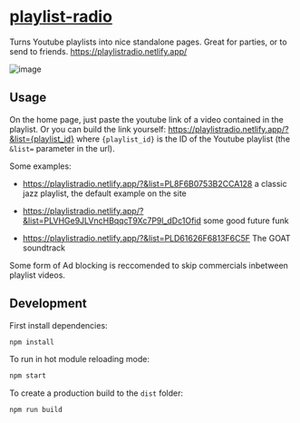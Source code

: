 # [playlist-radio](https://playlistradio.netlify.app/)

Turns Youtube playlists into nice standalone pages. Great for parties, or to send to friends. https://playlistradio.netlify.app/

![image](https://user-images.githubusercontent.com/4929974/89713446-93b6c180-d98f-11ea-8f5e-33f5e847c11c.png)

## Usage

On the home page, just paste the youtube link of a video contained in the playlist. Or you can build the link yourself: https://playlistradio.netlify.app/?&list={playlist_id} where `{playlist_id}` is the ID of the Youtube playlist (the `&list=` parameter in the url).

Some examples:

- https://playlistradio.netlify.app/?&list=PL8F6B0753B2CCA128 a classic jazz playlist, the default example on the site

- https://playlistradio.netlify.app/?&list=PLVHGe9JLVncHBqqcT9Xc7P9l_dDc1Ofid some good future funk

- https://playlistradio.netlify.app/?&list=PLD61626F6813F6C5F The GOAT soundtrack

Some form of Ad blocking is reccomended to skip commercials inbetween playlist videos.

## Development

First install dependencies:

```sh
npm install
```

To run in hot module reloading mode:

```sh
npm start
```

To create a production build to the `dist` folder:

```sh
npm run build
```

